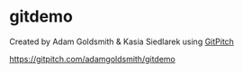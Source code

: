 # gitdemo

Created by Adam Goldsmith & Kasia Siedlarek using [GitPitch](https://gitpitch.com/)

https://gitpitch.com/adamgoldsmith/gitdemo

